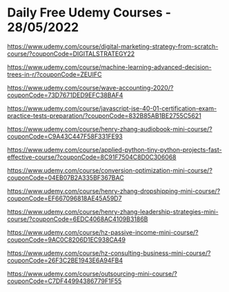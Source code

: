 # Daily Free Udemy Courses - 28/05/2022

https://www.udemy.com/course/digital-marketing-strategy-from-scratch-course/?couponCode=DIGITALSTRATEGY22
https://www.udemy.com/course/machine-learning-advanced-decision-trees-in-r/?couponCode=ZEUIFC
https://www.udemy.com/course/wave-accounting-2020/?couponCode=73D7671DED9EFC38BAF4
https://www.udemy.com/course/javascript-jse-40-01-certification-exam-practice-tests-preparation/?couponCode=832B85AB1BE2755C5621
https://www.udemy.com/course/henry-zhang-audiobook-mini-course/?couponCode=C9A43C447F58F331FE93
https://www.udemy.com/course/applied-python-tiny-python-projects-fast-effective-course/?couponCode=8C91F7504C8D0C306068
https://www.udemy.com/course/conversion-optimization-mini-course/?couponCode=04EB07B2A335BF367BAC
https://www.udemy.com/course/henry-zhang-dropshipping-mini-course/?couponCode=EF667096818AE45A59D7
https://www.udemy.com/course/henry-zhang-leadership-strategies-mini-course/?couponCode=6EDC4068AC4109B3186B
https://www.udemy.com/course/hz-passive-income-mini-course/?couponCode=9AC0C8206D1EC938CA49
https://www.udemy.com/course/hz-consulting-business-mini-course/?couponCode=26F3C2BE1943E6A94FB4
https://www.udemy.com/course/outsourcing-mini-course/?couponCode=C7DF44994386779F1F55
